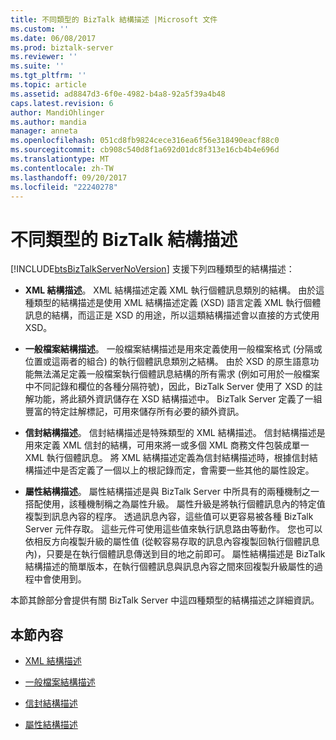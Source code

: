 ```yaml
---
title: 不同類型的 BizTalk 結構描述 |Microsoft 文件
ms.custom: ''
ms.date: 06/08/2017
ms.prod: biztalk-server
ms.reviewer: ''
ms.suite: ''
ms.tgt_pltfrm: ''
ms.topic: article
ms.assetid: ad8847d3-6f0e-4982-b4a8-92a5f39a4b48
caps.latest.revision: 6
author: MandiOhlinger
ms.author: mandia
manager: anneta
ms.openlocfilehash: 051cd8fb9824cece316ea6f56e318490eacf88c0
ms.sourcegitcommit: cb908c540d8f1a692d01dc8f313e16cb4b4e696d
ms.translationtype: MT
ms.contentlocale: zh-TW
ms.lasthandoff: 09/20/2017
ms.locfileid: "22240278"
---
```

# <a name="different-types-of-biztalk-schemas"></a>不同類型的 BizTalk 結構描述
[!INCLUDE[btsBizTalkServerNoVersion](../includes/btsbiztalkservernoversion-md.md)] 支援下列四種類型的結構描述：  
  
-   **XML 結構描述**。 XML 結構描述定義 XML 執行個體訊息類別的結構。 由於這種類型的結構描述是使用 XML 結構描述定義 (XSD) 語言定義 XML 執行個體訊息的結構，而這正是 XSD 的用途，所以這類結構描述會以直接的方式使用 XSD。  
  
-   **一般檔案結構描述**。 一般檔案結構描述是用來定義使用一般檔案格式 (分隔或位置或這兩者的組合) 的執行個體訊息類別之結構。 由於 XSD 的原生語意功能無法滿足定義一般檔案執行個體訊息結構的所有需求 (例如可用於一般檔案中不同記錄和欄位的各種分隔符號)，因此，BizTalk Server 使用了 XSD 的註解功能，將此額外資訊儲存在 XSD 結構描述中。 BizTalk Server 定義了一組豐富的特定註解標記，可用來儲存所有必要的額外資訊。  
  
-   **信封結構描述**。 信封結構描述是特殊類型的 XML 結構描述。 信封結構描述是用來定義 XML 信封的結構，可用來將一或多個 XML 商務文件包裝成單一 XML 執行個體訊息。 將 XML 結構描述定義為信封結構描述時，根據信封結構描述中是否定義了一個以上的根記錄而定，會需要一些其他的屬性設定。  
  
-   **屬性結構描述**。 屬性結構描述是與 BizTalk Server 中所具有的兩種機制之一搭配使用，該種機制稱之為屬性升級。 屬性升級是將執行個體訊息內的特定值複製到訊息內容的程序。 透過訊息內容，這些值可以更容易被各種 BizTalk Server 元件存取。 這些元件可使用這些值來執行訊息路由等動作。 您也可以依相反方向複製升級的屬性值 (從較容易存取的訊息內容複製回執行個體訊息內)，只要是在執行個體訊息傳送到目的地之前即可。 屬性結構描述是 BizTalk 結構描述的簡單版本，在執行個體訊息與訊息內容之間來回複製升級屬性的過程中會使用到。  
  
 本節其餘部分會提供有關 BizTalk Server 中這四種類型的結構描述之詳細資訊。  
  
## <a name="in-this-section"></a>本節內容  
  
-   [XML 結構描述](../core/xml-schemas.md)  
  
-   [一般檔案結構描述](../core/flat-file-schemas.md)  
  
-   [信封結構描述](../core/envelope-schemas.md)  
  
-   [屬性結構描述](../core/property-schemas.md)